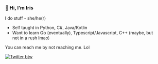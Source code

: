   
### 👋 Hi, I’m Iris   

I do stuff - she/he(r)
- Self taught in Python, C#, Java/Kotlin
- Want to learn Go (eventually), Typescript/Javascript, C++ (maybe, but not in a rush lmao)

You can reach me by not reaching me. Lol

<a href="https://twitter.com/iryisal">
<img alt="Twitter btw" src="https://img.shields.io/twitter/follow/iryisal?color=aa7dc9&label=Twitter&logo=twitter&style=for-the-badge">
</a>
